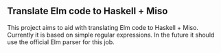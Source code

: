 ## Translate Elm code to Haskell + Miso
This project aims to aid with translating Elm code to Haskell + Miso. Currently it is based on simple regular expressions.
In the future it should use the official Elm parser for this job.